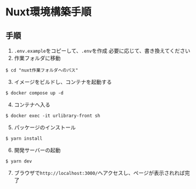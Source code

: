 # Nuxt環境構築手順

## 手順

1.  `.env.example`をコピーして、`.env`を作成
    必要に応じて、書き換えてください
2.  作業フォルダに移動
```
$ cd "nuxt作業フォルダへのパス"
```
3.  イメージをビルドし、コンテナを起動する
```
$ docker compose up -d
```
4.  コンテナへ入る
```
$ docker exec -it urlibrary-front sh
```

5.  パッケージのインストール
```
$ yarn install
```

6.  開発サーバーの起動
```
$ yarn dev
```
7.  ブラウザで`http://localhost:3000/`へアクセスし、ページが表示されれば完了
